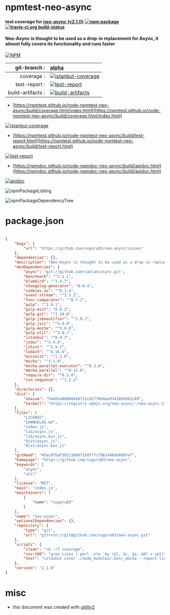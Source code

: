 # npmtest-neo-async

#### test coverage for  [neo-async (v2.1.0)](https://github.com/suguru03/neo-async)  [![npm package](https://img.shields.io/npm/v/npmtest-neo-async.svg?style=flat-square)](https://www.npmjs.org/package/npmtest-neo-async) [![travis-ci.org build-status](https://api.travis-ci.org/npmtest/node-npmtest-neo-async.svg)](https://travis-ci.org/npmtest/node-npmtest-neo-async)

#### Neo-Async is thought to be used as a drop-in replacement for Async, it almost fully covers its functionality and runs faster

[![NPM](https://nodei.co/npm/neo-async.png?downloads=true&downloadRank=true&stars=true)](https://www.npmjs.com/package/neo-async)

| git-branch : | [alpha](https://github.com/npmtest/node-npmtest-neo-async/tree/alpha)|
|--:|:--|
| coverage : | [![istanbul-coverage](https://npmtest.github.io/node-npmtest-neo-async/build/coverage.badge.svg)](https://npmtest.github.io/node-npmtest-neo-async/build/coverage.html/index.html)|
| test-report : | [![test-report](https://npmtest.github.io/node-npmtest-neo-async/build/test-report.badge.svg)](https://npmtest.github.io/node-npmtest-neo-async/build/test-report.html)|
| build-artifacts : | [![build-artifacts](https://npmtest.github.io/node-npmtest-neo-async/glyphicons_144_folder_open.png)](https://github.com/npmtest/node-npmtest-neo-async/tree/gh-pages/build)|

- [https://npmtest.github.io/node-npmtest-neo-async/build/coverage.html/index.html](https://npmtest.github.io/node-npmtest-neo-async/build/coverage.html/index.html)

[![istanbul-coverage](https://npmtest.github.io/node-npmtest-neo-async/build/screenCapture.buildCi.browser.%252Ftmp%252Fbuild%252Fcoverage.lib.html.png)](https://npmtest.github.io/node-npmtest-neo-async/build/coverage.html/index.html)

- [https://npmtest.github.io/node-npmtest-neo-async/build/test-report.html](https://npmtest.github.io/node-npmtest-neo-async/build/test-report.html)

[![test-report](https://npmtest.github.io/node-npmtest-neo-async/build/screenCapture.buildCi.browser.%252Ftmp%252Fbuild%252Ftest-report.html.png)](https://npmtest.github.io/node-npmtest-neo-async/build/test-report.html)

- [https://npmdoc.github.io/node-npmdoc-neo-async/build/apidoc.html](https://npmdoc.github.io/node-npmdoc-neo-async/build/apidoc.html)

[![apidoc](https://npmdoc.github.io/node-npmdoc-neo-async/build/screenCapture.buildCi.browser.%252Ftmp%252Fbuild%252Fapidoc.html.png)](https://npmdoc.github.io/node-npmdoc-neo-async/build/apidoc.html)

![npmPackageListing](https://npmtest.github.io/node-npmtest-neo-async/build/screenCapture.npmPackageListing.svg)

![npmPackageDependencyTree](https://npmtest.github.io/node-npmtest-neo-async/build/screenCapture.npmPackageDependencyTree.svg)



# package.json

```json

{
    "bugs": {
        "url": "https://github.com/suguru03/neo-async/issues"
    },
    "dependencies": {},
    "description": "Neo-Async is thought to be used as a drop-in replacement for Async, it almost fully covers its functionality and runs faster ",
    "devDependencies": {
        "async": "git://github.com/caolan/async.git",
        "benchmark": "^2.1.1",
        "bluebird": "^3.4.7",
        "changelog-generator": "0.0.4",
        "codecov.io": "^0.1.6",
        "event-stream": "^3.3.3",
        "func-comparator": "^0.7.2",
        "gulp": "^3.9.1",
        "gulp-exit": "0.0.2",
        "gulp-git": "^1.10.0",
        "gulp-jsbeautifier": "^2.0.3",
        "gulp-jscs": "^4.0.0",
        "gulp-mocha": "^3.0.0",
        "gulp-util": "^3.0.7",
        "istanbul": "^0.4.3",
        "jsdoc": "^3.4.0",
        "jshint": "^2.9.2",
        "lodash": "^4.16.6",
        "minimist": "^1.2.0",
        "mocha": "^3.1.0",
        "mocha-parallel-executor": "^0.3.0",
        "mocha.parallel": "^0.15.0",
        "require-dir": "^0.3.0",
        "run-sequence": "^1.2.2"
    },
    "directories": {},
    "dist": {
        "shasum": "54e01a060b84b8731c62778b8aa9341892662c89",
        "tarball": "https://registry.npmjs.org/neo-async/-/neo-async-2.1.0.tgz"
    },
    "files": [
        "LICENSE",
        "CHANGELOG.md",
        "index.js",
        "lib/async.js",
        "lib/async.min.js",
        "dist/async.js",
        "dist/async.min.js"
    ],
    "gitHead": "45ac0fbaf38211bb0715077fc796244beb899fe7",
    "homepage": "https://github.com/suguru03/neo-async",
    "keywords": [
        "async",
        "util"
    ],
    "license": "MIT",
    "main": "index.js",
    "maintainers": [
        {
            "name": "suguru03"
        }
    ],
    "name": "neo-async",
    "optionalDependencies": {},
    "repository": {
        "type": "git",
        "url": "git+ssh://git@github.com/suguru03/neo-async.git"
    },
    "scripts": {
        "clean": "rm -rf coverage",
        "cov:100": "grep Lines | perl -nle 'my ($l, $c, $p, @d) = split(/[\\s%]+/); exit(($p == 100) == 0)'",
        "test": "istanbul cover ./node_modules/.bin/_mocha --report lcovonly -- -R spec ./test --recursive"
    },
    "version": "2.1.0"
}
```



# misc
- this document was created with [utility2](https://github.com/kaizhu256/node-utility2)
